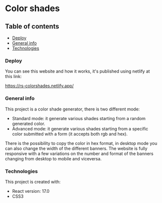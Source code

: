 # Color shades

## Table of contents
* [Deploy](#deploy)
* [General info](#general-info)
* [Technologies](#technologies)

### Deploy
You can see this website and how it works, it's published using netlify at this link:

https://rs-colorshades.netlify.app/

### General info
This project is a color shade generator, there is two different mode:
* Standard mode: it generate various shades starting from a random generated color.
* Advanced mode: it generate various shades starting from a specific color submitted with a form (it accepts both rgb and hex).

There is the possibility to copy the color in hex format, in desktop mode you can also change the width of the different banners.
The website is fully responsive with a few variations on the number and format of the banners changing from desktop to mobile and viceversa.
	
### Technologies
This project is created with:
* React version: 17.0
* CSS3
